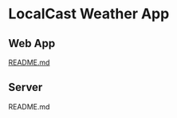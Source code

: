 # LocalCast Weather App

## Web App 
[README.md](https://github.com/duluca/local-weather-app/blob/master/web-app/README.md)

## Server
README.md
